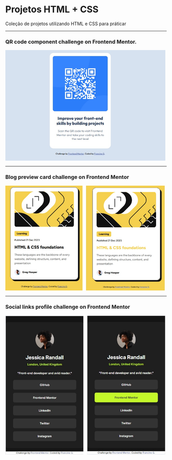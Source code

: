 # Projetos HTML + CSS

 Coleção de projetos utilizando HTML e CSS para práticar

---
### QR code component challenge on Frontend Mentor.

<img src="./qr-code/qr-code-final-product.jpg" style="width:500px">

---

### Blog preview card challenge on Frontend Mentor

<img src="./blog-preview-card/blog-preview-card-final-product.jpg" style="width:500px">

---

### Social links profile challenge on Frontend Mentor

<img src="./social-links-profile/social-links-profile-final-product.jpg" style="width:500px">
